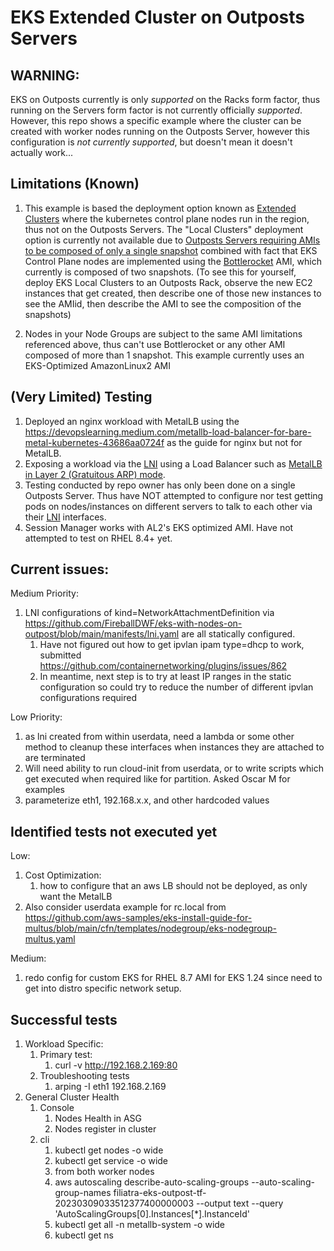 # EKS Extended Cluster on Outposts Servers

## WARNING:
EKS on Outposts currently is only *supported* on the Racks form factor, thus running on the Servers form factor is not currently officially *supported*.  However, this repo shows a specific example where the cluster can be created with worker nodes running on the Outposts Server, however this configuration is *not currently supported*, but doesn't mean it doesn't actually work...

## Limitations (Known)
1. This example is based the deployment option known as [Extended Clusters](https://docs.aws.amazon.com/eks/latest/userguide/eks-outposts.html#outposts-overview-comparing-deployment-options) where the kubernetes control plane nodes run in the region, thus not on the Outposts Servers.  The "Local Clusters" deployment option is currently not available due to [Outposts Servers requiring AMIs to be composed of only a single snapshot](https://docs.aws.amazon.com/outposts/latest/server-userguide/launch-instance.html#launch-instances) combined with fact that EKS Control Plane nodes are implemented using the [Bottlerocket](https://aws.amazon.com/bottlerocket/faqs/) AMI, which currently is composed of two snapshots.  (To see this for yourself, deploy EKS Local Clusters to an Outposts Rack, observe the new EC2 instances that get created, then describe one of those new instances to see the AMIid, then describe the AMI to see the composition of the snapshots)

2. Nodes in your Node Groups are subject to the same AMI limitations referenced above, thus can't use Bottlerocket or any other AMI composed of more than 1 snapshot.  This example currently uses an EKS-Optimized AmazonLinux2 AMI

## (Very Limited) Testing

1. Deployed an nginx workload with MetalLB using the https://devopslearning.medium.com/metallb-load-balancer-for-bare-metal-kubernetes-43686aa0724f as the guide for nginx but not for MetalLB.
1. Exposing a workload via the [LNI](https://docs.aws.amazon.com/outposts/latest/server-userguide/local-network-interface.html) using a Load Balancer such as [MetalLB in Layer 2 (Gratuitous ARP) mode](https://metallb.universe.tf/concepts/layer2/). 
1. Testing conducted by repo owner has only been done on a single Outposts Server.  Thus have NOT attempted to configure nor test getting pods on nodes/instances on different servers to talk to each other via their [LNI](https://docs.aws.amazon.com/outposts/latest/server-userguide/local-network-interface.html) interfaces. 
1. Session Manager works with AL2's EKS optimized AMI.  Have not attempted to test on RHEL 8.4+ yet.

## Current issues:

Medium Priority:
1. LNI configurations of kind=NetworkAttachmentDefinition via https://github.com/FireballDWF/eks-with-nodes-on-outpost/blob/main/manifests/lni.yaml are all statically configured.
    1. Have not figured out how to get ipvlan ipam type=dhcp to work, submitted https://github.com/containernetworking/plugins/issues/862
    2. In meantime, next step is to try at least IP ranges in the static configuration so could try to reduce the number of different ipvlan configurations required

Low Priority:
1. as lni created from within userdata, need a lambda or some other method to cleanup these interfaces when instances they are attached to are terminated
2. Will need ability to run cloud-init from userdata, or to write scripts which get executed when required like for partition. Asked Oscar M for examples
3. parameterize eth1, 192.168.x.x, and other hardcoded values

## Identified tests not executed yet
Low:
1. Cost Optimization: 
    1. how to configure that an aws LB should not be deployed, as only want the MetalLB 
2.  Also consider userdata example for rc.local from https://github.com/aws-samples/eks-install-guide-for-multus/blob/main/cfn/templates/nodegroup/eks-nodegroup-multus.yaml

Medium:
1. redo config for custom EKS for RHEL 8.7 AMI for EKS 1.24 since need to get into distro specific network setup.

## Successful tests

1. Workload Specific:
    1. Primary test:
        1. curl -v http://192.168.2.169:80 
    1. Troubleshooting tests
        1. arping -I eth1 192.168.2.169
1. General Cluster Health
    1. Console  
        1. Nodes Health in ASG
        2. Nodes register in cluster 
    2. cli
        1. kubectl get nodes -o wide
        2. kubectl get service -o wide 
        3. from both worker nodes
        4. aws autoscaling describe-auto-scaling-groups --auto-scaling-group-names filiatra-eks-outpost-tf-20230309033512377400000003  --output text --query 'AutoScalingGroups[0].Instances[*].InstanceId' 
        5. kubectl get all -n metallb-system -o wide
        6. kubectl get ns  

